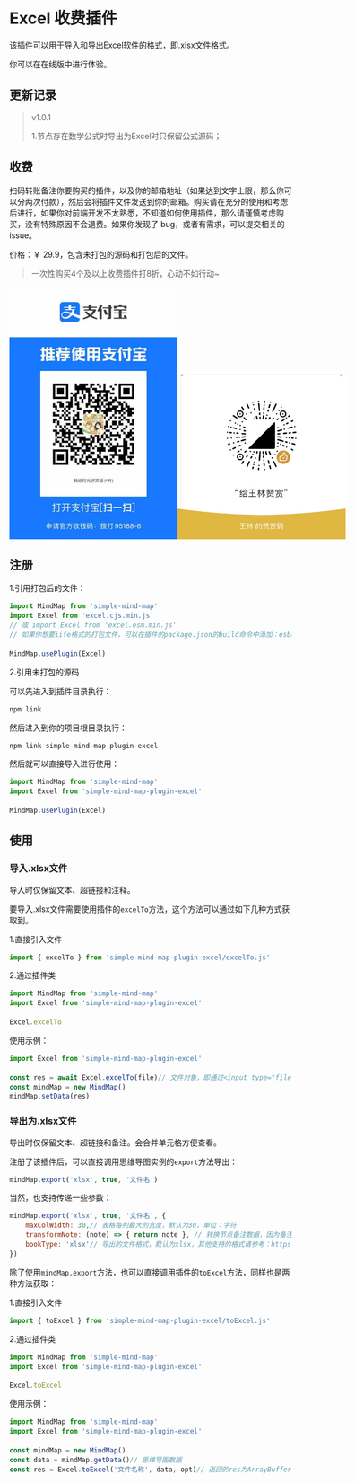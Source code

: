 # Excel 收费插件

该插件可以用于导入和导出Excel软件的格式，即.xlsx文件格式。

你可以在在线版中进行体验。

## 更新记录

> v1.0.1
>
> 1.节点存在数学公式时导出为Excel时只保留公式源码；

## 收费

扫码转账备注你要购买的插件，以及你的邮箱地址（如果达到文字上限，那么你可以分两次付款），然后会将插件文件发送到你的邮箱。购买请在充分的使用和考虑后进行，如果你对前端开发不太熟悉，不知道如何使用插件，那么请谨慎考虑购买，没有特殊原因不会退费。如果你发现了 bug，或者有需求，可以提交相关的 issue。

价格：￥ 29.9，包含未打包的源码和打包后的文件。

> 一次性购买4个及以上收费插件打8折，心动不如行动~

<p style="display:flex;align-items: flex-end;">

<img src="../assets/img/alipay.jpg" style="width: 300px" />
<img src="../assets/img/wechat.jpg" style="width: 300px" />

</p>

## 注册

1.引用打包后的文件：

```js
import MindMap from 'simple-mind-map'
import Excel from 'excel.cjs.min.js'
// 或 import Excel from 'excel.esm.min.js'
// 如果你想要iife格式的打包文件，可以在插件的package.json的build命令中添加：esbuild ./index.js --bundle --minify --external:buffer --format=iife --outfile=./dist/xxx.iife.min.js --global-name=xxx，然后再执行一次npm run build即可生成

MindMap.usePlugin(Excel)
```

2.引用未打包的源码

可以先进入到插件目录执行：

```bash
npm link
```

然后进入到你的项目根目录执行：

```bash
npm link simple-mind-map-plugin-excel
```

然后就可以直接导入进行使用：

```js
import MindMap from 'simple-mind-map'
import Excel from 'simple-mind-map-plugin-excel'

MindMap.usePlugin(Excel)
```

## 使用

### 导入.xlsx文件

导入时仅保留文本、超链接和注释。

要导入.xlsx文件需要使用插件的`excelTo`方法，这个方法可以通过如下几种方式获取到。

1.直接引入文件

```js
import { excelTo } from 'simple-mind-map-plugin-excel/excelTo.js'
```

2.通过插件类

```js
import MindMap from 'simple-mind-map'
import Excel from 'simple-mind-map-plugin-excel'

Excel.excelTo
```

使用示例：

```js
import Excel from 'simple-mind-map-plugin-excel'

const res = await Excel.excelTo(file)// 文件对象，即通过<input type="file">获取到的
const mindMap = new MindMap()
mindMap.setData(res)
```

### 导出为.xlsx文件

导出时仅保留文本、超链接和备注。会合并单元格方便查看。

注册了该插件后，可以直接调用思维导图实例的`export`方法导出：

```js
mindMap.export('xlsx', true, '文件名')
```

当然，也支持传递一些参数：

```js
mindMap.export('xlsx', true, '文件名', {
    maxColWidth: 30,// 表格每列最大的宽度，默认为30，单位：字符
    transformNote: (note) => { return note }, // 转换节点备注数据，因为备注数据不限制格式，你可能使用markdown，或者html，所以可以在这里进行转换，需要返回处理后的备注字符串
    bookType: 'xlsx'// 导出的文件格式，默认为xlsx，其他支持的格式请参考：https://docs.sheetjs.com/docs/api/write-options#supported-output-formats。
})
```

除了使用`mindMap.export`方法，也可以直接调用插件的`toExcel`方法，同样也是两种方法获取：

1.直接引入文件

```js
import { toExcel } from 'simple-mind-map-plugin-excel/toExcel.js'
```

2.通过插件类

```js
import MindMap from 'simple-mind-map'
import Excel from 'simple-mind-map-plugin-excel'

Excel.toExcel
```

使用示例：

```js
import MindMap from 'simple-mind-map'
import Excel from 'simple-mind-map-plugin-excel'

const mindMap = new MindMap()
const data = mindMap.getData()// 思维导图数据
const res = Excel.toExcel('文件名称', data, opt)// 返回的res为ArrayBuffer格式的数据
```
